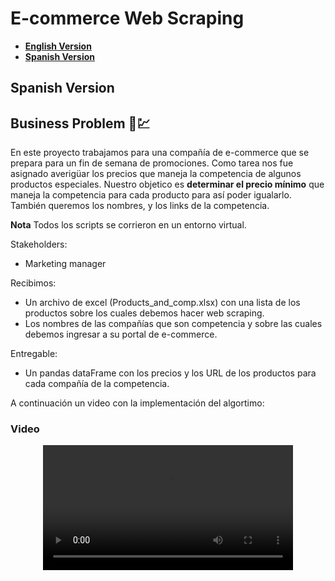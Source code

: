 # E-commerce Web Scraping

- [**English Version**](#Video)
- [**Spanish Version**](#Spanish-Version)


## Spanish Version

## Business Problem 📝💹

En este proyecto trabajamos para una compañía de e-commerce que se prepara para un fin de semana de promociones. Como tarea nos fue asignado averigüar los precios que maneja la competencia de algunos productos especiales. Nuestro objetico es **determinar el precio mínimo** que maneja la competencia para cada producto para así poder igualarlo. También queremos los nombres, y los links de la competencia. 

**Nota** Todos los scripts se corrieron en un entorno virtual.

Stakeholders: 
* Marketing manager

Recibimos:
* Un archivo de excel (Products_and_comp.xlsx) con una lista de los productos sobre los cuales debemos hacer web scraping.
* Los nombres de las compañías que son competencia y sobre las cuales debemos ingresar a su portal de e-commerce.

Entregable:
* Un pandas dataFrame con los precios y los URL de los productos para cada compañía de la competencia.

A continuación un video con la implementación del algortimo:

### Video
<div align ="center">
    <video src="Video.mp4" width=400/>
<div/>

Cortamos unas partes y aceleramos. Vemos que el algoritmo no es muy rápido ya que usa Selenium. Tampoco pretendemos tener un alto uso de banda ancha. Sobre el final del video vemos los resultados para un test de los primeros 18 links: Un pandas DataFrame con los nombres, links y precios que salen al realizar la búsqueda conjuntamente con un id.


## Requerimientos
 Usamos Python 3.10
 ```
 pandas
 selenium (versión >= 4.3.0)
 ```